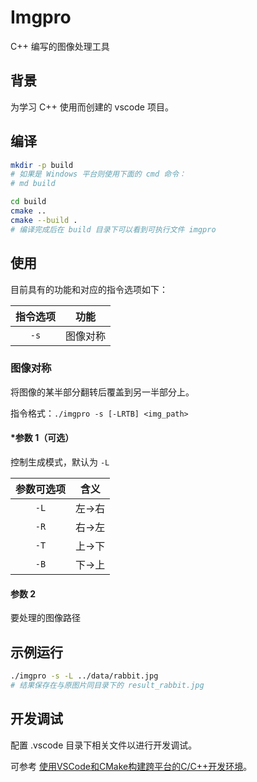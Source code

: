 # Imgpro

C++ 编写的图像处理工具

## 背景

为学习 C++ 使用而创建的 vscode 项目。

## 编译

```bash
mkdir -p build
# 如果是 Windows 平台则使用下面的 cmd 命令：
# md build

cd build
cmake ..
cmake --build .
# 编译完成后在 build 目录下可以看到可执行文件 imgpro
```

## 使用

目前具有的功能和对应的指令选项如下：

|指令选项|功能|
|:--:|:--:|
|`-s`|图像对称|

### 图像对称

将图像的某半部分翻转后覆盖到另一半部分上。

指令格式：`./imgpro -s [-LRTB] <img_path>`

#### *参数 1（可选）

控制生成模式，默认为 `-L`

|参数可选项|含义|
|:--:|:--:|
|`-L`|左->右|
|`-R`|右->左|
|`-T`|上->下|
|`-B`|下->上|

#### 参数 2

要处理的图像路径

## 示例运行

```bash
./imgpro -s -L ../data/rabbit.jpg
# 结果保存在与原图片同目录下的 result_rabbit.jpg
```

## 开发调试

配置 .vscode 目录下相关文件以进行开发调试。

可参考 [使用VSCode和CMake构建跨平台的C/C++开发环境](https://www.cnblogs.com/iwiniwin/p/13705456.html)。